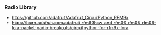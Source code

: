 ### Radio Library
- https://github.com/adafruit/Adafruit_CircuitPython_RFM9x
- https://learn.adafruit.com/adafruit-rfm69hcw-and-rfm96-rfm95-rfm98-lora-packet-padio-breakouts/circuitpython-for-rfm9x-lora


